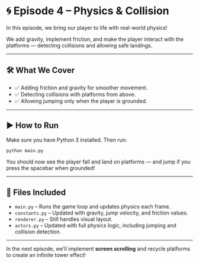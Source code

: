 # 🌀 Episode 4 – Physics & Collision

In this episode, we bring our player to life with real-world physics!

We add gravity, implement friction, and make the player interact with the platforms — detecting collisions and allowing safe landings.

---

## 🛠️ What We Cover

- ✅ Adding friction and gravity for smoother movement.
- ✅ Detecting collisions with platforms from above.
- ✅ Allowing jumping only when the player is grounded.

---

## ▶️ How to Run

Make sure you have Python 3 installed. Then run:

```bash
python main.py
```

You should now see the player fall and land on platforms — and jump if you press the spacebar when grounded!

---

## 📁 Files Included

- `main.py` – Runs the game loop and updates physics each frame.
- `constants.py` – Updated with gravity, jump velocity, and friction values.
- `renderer.py` – Still handles visual layout.
- `actors.py` – Updated with full physics logic, including jumping and collision detection.

---

In the next episode, we’ll implement **screen scrolling** and recycle platforms to create an infinite tower effect!
